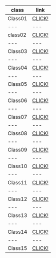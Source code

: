 **class** |**link**
--- | --- 
Class01 | [CLICK!](https://alaaalmasri12.github.io/reading-notes-301/class-01)
--- | ---
class02 | [CLICK!](https://alaaalmasri12.github.io/reading-notes-301/class-02)
--- | --- 
Class03 | [CLICK!](https://alaaalmasri12.github.io/reading-notes-301/class-03)
--- | --- 
Class04 | [CLICK!](https://alaaalmasri12.github.io/reading-notes-301/class-04)
--- | --- 
Class05 | [CLICK!](https://alaaalmasri12.github.io/reading-notes-301/class-05)
--- | --- 
Class06 | [CLICK!](https://alaaalmasri12.github.io/reading-notes-301/class-06)
--- | --- 
Class07 | [CLICK!](https://alaaalmasri12.github.io/reading-notes-301/class-07)
--- | --- 
Class08 | [CLICK!](https://alaaalmasri12.github.io/reading-notes-301/class-08)
--- | --- 
Class09 | [CLICK!](https://alaaalmasri12.github.io/reading-notes-301/class-09)
--- | --- 
Class10 | [CLICK!](https://alaaalmasri12.github.io/reading-notes-301/class-10)
--- | --- 
Class11 | [CLICK!](https://alaaalmasri12.github.io/reading-notes-301/class-11)
--- | --- 
Class12 | [CLICK!](https://alaaalmasri12.github.io/reading-notes-301/class-12)
--- | --- 
Class13 | [CLICK!](https://alaaalmasri12.github.io/reading-notes-301/class-13)
--- | --- 
Class14 | [CLICK!](https://alaaalmasri12.github.io/reading-notes-301/class-14)
--- | --- 
Class15 | [CLICK!](https://alaaalmasri12.github.io/reading-notes-301/class-15)





